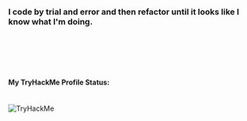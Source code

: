<p>
  <h3>I code by trial and error and then refactor until it looks like I know what I'm doing.</h3>
</p>

<br>
<br>
<br>
<br>

<h4>My TryHackMe Profile Status:</h4><br>
<img src="https://tryhackme-badges.s3.amazonaws.com/B1TC0R3.png" alt="TryHackMe">
